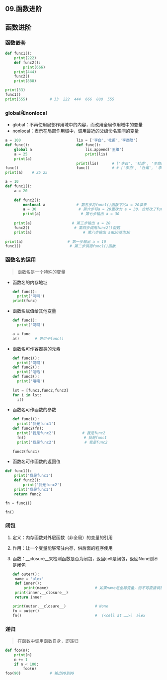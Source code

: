 ## 09.函数进阶

## 函数进阶

### 函数嵌套

```python
def func1():
	print(222)
	def func2():
		print(666)
	print(444)
	func2()
	print(888)

print(33)
func1()
print(555)			# 33  222  444  666  888  555
```

### global和nonlocal

- global：不再使用局部作用域中的内容，而改用全局作用域中的变量
- nonlocal：表示在局部作用域中，调用最近的父级命名空间的变量

```python
a = 100							lis = ['李白','杜甫','李商隐']
def func():						def func():
	global a						lis.append('王维')
	a = 25							print(lis)
	print(a)					
    							print(lis)		# ['李白', '杜甫', '李商隐']
func()							func()			# # ['李白', '杜甫', '李商隐', '王维']
print(a)	# 25 25								
```

```python
a = 10
def func1():
	a = 20
    
	def func2():
		nonlocal a			    # 第五步将func1()函数下的a = 20拿来
		a = 30				     # 第六步将a = 20更改为 a = 30，也修改了func1下的a
		print(a)			      # 第七步输出 a = 30
        
	print(a)				  # 第三步输出 a = 20
	func2()					   # 第四步调用func2()函数
	print(a)				       # 第八步输出 a由20变为30
    
print(a)					# 第一步输出 a = 10
func1()						 # 第二步调用func1()函数
```

### 函数名的运用

> 函数名是一个特殊的变量

- 函数名的内存地址

  ```python
  def func():
  	print('呵呵')
  print(func)
  ```

- 函数名赋值给其他变量

  ```python
  def func():
  	print('呵呵')
  
  a = func
  a()		# 等价于func()
  ```

- 函数名可作容器类的元素

  ```python
  def func1():
  	print('呵呵')
  def func2():
  	print('哈哈')
  def func3():
  	print('嘻嘻')
      
  lst = [func1,func2,func3]
  for i in lst:
  	i()				
  ```

- 函数名可作函数的参数

  ```python
  def func1():
  	print('我是func1')
  def func2(fn):
  	print('我是func2')			# 我是func2
  	fn()						  # 我是func1
  	print('我是func2')			 # 我是func2
      
  func2(func1)
  ```

- 函数名可作函数的返回值

```python
def func1():
	print('我是func1')
	def func2():
		print('我是func2')
	print('我是func1')
	return func2

fn = func1()

fn()
```

### 闭包

1. 定义：内存函数对外层函数（非全局）的变量的引用

2. 作用：让一个变量能够常驻内存，供后面的程序使用

3. 函数：\__closure__来检测函数是否为闭包，返回cell是闭包，返回None则不是闭包

   ```python
   def outer():
   	name = 'alex'
   	def inner():
   		print(name)						# 如果name是全局变量，则不可直接调用
   	print(inner.__closure__)
   	return inner
   
   print(outer.__closure__)				# None
   fn = outer()							
   fn()									#  (<cell at ……>） alex
   ```

### 递归

> 在函数中调用函数自身，即递归

```python
def foo(n):
	print(n)
	n += 1
	if n < 100:
		foo(n)
foo(90)				# 输出90到99
```